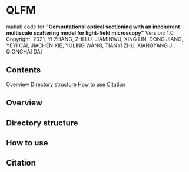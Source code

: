 # QLFM
matlab code for **"Computational optical sectioning with an incoherent multiscale scattering model for light-field microscopy"**
Version: 1.0 Copyright: 2021, YI ZHANG, ZHI LU, JIAMINWU, XING LIN, DONG JIANG, YEYI CAI, JIACHEN XIE, YULING WANG, TIANYI ZHU, XIANGYANG JI, QIONGHAI DAI

## Contents
[Overview](##Overview)
[Directory structure](##Directory-structure)
[How to use](##How-to-use)
[Citation](##Citation)

## Overview
## Directory structure
## How to use
## Citation

